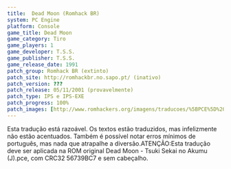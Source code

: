 ```yaml
---
title:  Dead Moon (Romhack BR)
system: PC Engine
platform: Console
game_title: Dead Moon
game_category: Tiro
game_players: 1
game_developer: T.S.S.
game_publisher: T.S.S.
game_release_date: 1991
patch_group: Romhack BR (extinto)
patch_site: http://romhackbr.no.sapo.pt/ (inativo)
patch_version: ???
patch_release: 05/11/2001 (provavelmente)
patch_type: IPS e IPS-EXE
patch_progress: 100%
patch_images: [http://www.romhackers.org/imagens/traducoes/%5BPCE%5D%20Dead%20Moon%20-%20Romhack%20BR%20-%201.png,http://www.romhackers.org/imagens/traducoes/%5BPCE%5D%20Dead%20Moon%20-%20Romhack%20BR%20-%202.png,http://www.romhackers.org/imagens/traducoes/%5BPCE%5D%20Dead%20Moon%20-%20Romhack%20BR%20-%203.png]
---
```

Esta tradução está razoável. Os textos estão traduzidos, mas infelizmente não estão acentuados. Também é possível notar erros mínimos de português, mas nada que atrapalhe a diversão.ATENÇÃO:Esta tradução deve ser aplicada na ROM original Dead Moon - Tsuki Sekai no Akumu (J).pce, com CRC32 56739BC7 e sem cabeçalho.